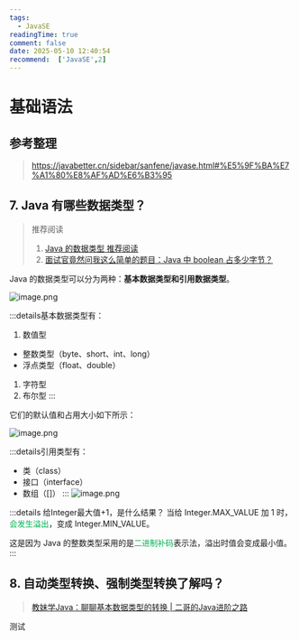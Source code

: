 ```yaml
---
tags:
  - JavaSE
readingTime: true
comment: false
date: 2025-05-10 12:40:54
recommend:  ['JavaSE',2]
---
```

# 基础语法

## 参考整理

>https://javabetter.cn/sidebar/sanfene/javase.html#%E5%9F%BA%E7%A1%80%E8%AF%AD%E6%B3%95

## 7. Java 有哪些数据类型？

>推荐阅读 
>1.  [Java 的数据类型 推荐阅读](https://javabetter.cn/basic-grammar/basic-data-type.html)
>2. [⾯试官竟然问我这么简单的题⽬：Java 中 boolean 占多少字节？](https://mp.weixin.qq.com/s/KMDlAf5sXQCn8LJz-RJRgA)

Java 的数据类型可以分为两种：**基本数据类型和引⽤数据类型**。

![image.png](https://imgsbo.oss-cn-shanghai.aliyuncs.com/undefined20250510124330207.png)


:::details基本数据类型有：

1. 数值型
- 整数类型（byte、short、int、long）
- 浮点类型（float、double）
1. 字符型
2. 布尔型
:::

它们的默认值和占⽤⼤⼩如下所示：

![image.png](https://imgsbo.oss-cn-shanghai.aliyuncs.com/undefined20250510124802980.png)

:::details引用类型有：

- 类（class） 
- 接⼝（interface）
- 数组（[]）
:::
![image.png](https://imgsbo.oss-cn-shanghai.aliyuncs.com/undefined20250510125007917.png)


:::details 给Integer最⼤值+1，是什么结果？
当给 Integer.MAX_VALUE 加 1 时，<font color="#00b050">会发⽣溢出</font>，变成 Integer.MIN_VALUE。

这是因为 Java 的整数类型采⽤的是<font color="#00b050">⼆进制补码</font>表示法，溢出时值会变成最⼩值。
:::


## 8. ⾃动类型转换、强制类型转换了解吗？

>[教妹学Java：聊聊基本数据类型的转换 | 二哥的Java进阶之路](https://javabetter.cn/basic-grammar/type-cast.html)



测试